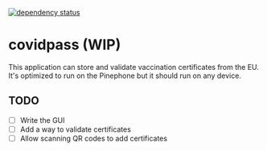 [![dependency status](https://deps.rs/repo/github/pentamassiv/covidpass/status.svg)](https://deps.rs/repo/github/pentamassiv/covidpass)

# covidpass (WIP)
This application can store and validate vaccination certificates from the EU. It's optimized to run on the Pinephone but it should run on any device.

## TODO
- [ ] Write the GUI
- [ ] Add a way to validate certificates
- [ ] Allow scanning QR codes to add certificates
